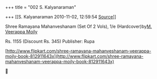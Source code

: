 +++
title = "002 S. Kalyanaraman"

+++
[[S. Kalyanaraman	2010-11-02, 12:59:54 [Source](https://groups.google.com/g/bvparishat/c/Yf0Y3wSIHS8)]]



Shree Ramayana Mahanveshanam (Set Of 2 Vols), 1/e (Hardcover)by[M. Veerappa Moily](http://www.flipkart.com/author/m-veerappa-moily/)

Rs. 1155 (Discount Rs. 345) Publisher: Rupa

[http://www.flipkart.com/shree-ramayana-mahanveshanam-veerappa-moily-book-812911643x](http://www.flipkart.com/shree-ramayana-mahanveshanam-veerappa-moily-book-812911643x)





